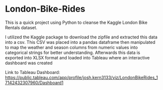 # London-Bike-Rides

This is a quick project using Python to cleanse the Kaggle London Bike Rentals dataset. 

I utilized the Kaggle package to download the zipfile and extracted this data into a csv. This CSV was placed into a pandas dataframe then manipulated to map the weather and season columns from numeric values into categorical strings for better understanding. Afterwards this data is exported into XLSX format and loaded into Tableau where an interactive dashboard was created

Link to Tableau Dashboard: https://public.tableau.com/app/profile/josh.kern3133/viz/LondonBikeRides_17142432307960/Dashboard1
